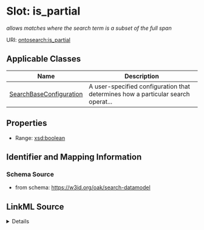 # Slot: is_partial
_allows matches where the search term is a subset of the full span_


URI: [ontosearch:is_partial](https://w3id.org/oak/search-datamodel/is_partial)



<!-- no inheritance hierarchy -->




## Applicable Classes

| Name | Description |
| --- | --- |
[SearchBaseConfiguration](SearchBaseConfiguration.md) | A user-specified configuration that determines how a particular search operat...






## Properties

* Range: [xsd:boolean](http://www.w3.org/2001/XMLSchema#boolean)







## Identifier and Mapping Information







### Schema Source


* from schema: https://w3id.org/oak/search-datamodel




## LinkML Source

<details>
```yaml
name: is_partial
description: allows matches where the search term is a subset of the full span
from_schema: https://w3id.org/oak/search-datamodel
rank: 1000
alias: is_partial
owner: SearchBaseConfiguration
domain_of:
- SearchBaseConfiguration
range: boolean

```
</details>